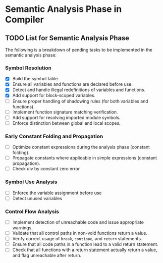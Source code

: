 # Semantic Analysis Phase in Compiler

## TODO List for Semantic Analysis Phase

The following is a breakdown of pending tasks to be implemented in the semantic analysis phase:

### Symbol Resolution
- [x] Build the symbol table.
- [x] Ensure all variables and functions are declared before use.
- [x] Detect and handle illegal redefinitions of variables and functions.
- [x] Add support for block-scoped variables.
- [ ] Ensure proper handling of shadowing rules (for both variables and functions).
- [ ] Implement function signature matching verification.
- [ ] Add support for resolving imported module symbols.
- [ ] Enforce distinction between global and local scopes.

### Early Constant Folding and Propagation
- [ ] Optimize constant expressions during the analysis phase (constant folding).
- [ ] Propagate constants where applicable in simple expressions (constant propagation).
- [ ] Check div by constant zero error

### Symbol Use Analysis
- [ ] Enforce the variable assignment before use
- [ ] Detect unused variables

### Control Flow Analysis
- [ ] Implement detection of unreachable code and issue appropriate warnings.
- [ ] Validate that all control paths in non-void functions return a value.
- [ ] Verify correct usage of `break`, `continue`, and `return` statements.
- [ ] Ensure that all code paths in a function lead to a valid return statement.
- [ ] Check that all functions with a return statement actually return a value, and flag unreachable after return.
